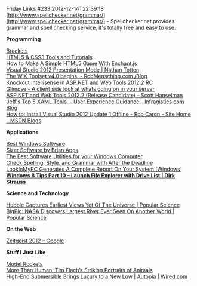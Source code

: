 Friday Links #233
2012-12-14T22:39:18
[http://www.spellchecker.net/grammar/](http://www.spellchecker.net/grammar/) - Spellchecker.net provides grammar and spell checking service, it's totally free and easy to use.

**Programming**

[Brackets](http://brackets.io/)   
[HTML5 & CSS3 Tools and Tutorials](http://webdirections.org/tools/#text-properties)   
[How to Make A Simple HTML5 Game With Enchant.js](http://www.raywenderlich.com/23370/how-to-make-a-simple-html5-game-with-enchant-js)   
[Visual Studio 2012 Presentation Mode | Nathan Totten](http://blog.ntotten.com/2012/12/13/visual-studio-2012-presentation-mode/)   
[The WiX Toolset v4.0 begins. - RobMensching.com /Blog](http://robmensching.com/blog/posts/2012/12/12/The-WiX-Toolset-v4.0-begins)   
[Knockout Intellisense in ASP.NET and Web Tools 2012.2 RC](http://blogs.msdn.com/b/webdev/archive/2012/12/13/knockout-intellisense-in-wte-1-2-rc.aspx)   
[Glimpse - A client side look at whats going on in your server](http://getglimpse.com/About)   
[ASP.NET and Web Tools 2012.2 (Release Candidate) - Scott Hanselman](http://www.hanselman.com/blog/ASPNETAndWebTools20122ReleaseCandidate.aspx)   
[Jeff's Top 5 XAML Tools. - User Experience Guidance - Infragistics.com Blog](http://www.infragistics.com/community/blogs/ux/archive/2012/12/11/jeffs-top-5-xaml-tools.aspx)   
[How to: Install Visual Studio 2012 Update 1 Offline - Rob Caron - Site Home - MSDN Blogs](http://blogs.msdn.com/b/robcaron/archive/2012/11/26/how-to-install-visual-studio-2012-update-1-offline.aspx)

**Applications**

[Best Windows Software](http://www.makeuseof.com/pages/best-windows-software)   
[Sizer Software by Brian Apps](http://www.brianapps.net/sizer/)   
[The Best Software Utilities for your Windows Computer](http://www.labnol.org/software/best-windows-utilities/26971/)   
[Check Spelling, Style, and Grammar with After the Deadline](http://www.polishmywriting.com/)   
[LookInMyPC Generates A Complete Report On Your System [Windows]](http://www.makeuseof.com/tag/lookinmypc-generates-a-complete-report-on-your-system-windows/)   
[**Windows 8 Tips Part 10 – Launch File Explorer with Drive List | Dirk Strauss**](http://www.dirkstrauss.com/how-to/windows-8-tips-part-10-launch-file-explorer-with-drive-list)

**Science and Technology**

[Hubble Captures Earliest Views Yet Of The Universe | Popular Science](http://www.popsci.com/science/article/2012-12/hubble-peers-back-cosmic-dawn-take-earliest-galaxy-census)   
[BigPic: NASA Discovers Largest River Ever Seen On Another World | Popular Science](http://www.popsci.com/science/article/2012-12/mini-nile-river-flows-saturns-moon-titan-largest-river-ever-seen-another-world)

**On the Web**

[Zeitgeist 2012 – Google](http://www.google.com/zeitgeist/2012/#the-world)

**Stuff I Just Like**

[Model Rockets](http://what-if.xkcd.com/24/)   
[More Than Human: Tim Flach’s Striking Portraits of Animals](http://www.brainpickings.org/index.php/2012/12/13/more-than-human-tim-flach/)   
[High-End Submersible Brings Luxury to a New Low | Autopia | Wired.com](http://www.wired.com/autopia/2012/12/c-explorer-5/)
